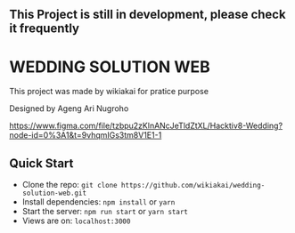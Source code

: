 ## This Project is still in development, please check it frequently

# WEDDING SOLUTION WEB

This project was made by wikiakai for pratice purpose

Designed by Ageng Ari Nugroho 

https://www.figma.com/file/tzbpu2zKlnANcJeTldZtXL/Hacktiv8-Wedding?node-id=0%3A1&t=9vhqmIGs3tm8V1E1-1

## Quick Start

- Clone the repo: `git clone https://github.com/wikiakai/wedding-solution-web.git`
- Install dependencies: `npm install` or `yarn`
- Start the server: `npm run start` or `yarn start`
- Views are on: `localhost:3000`

